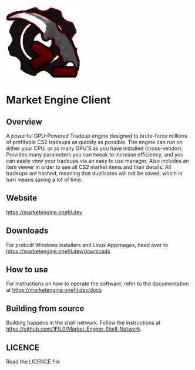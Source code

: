 ![](readme_assets/market_engine_client.png)

# Market Engine Client

## Overview

A powerful GPU-Powered Tradeup engine designed to brute-force millions of profitable CS2 tradeups as quickly as possible. The engine can run on either your CPU, or as many GPU'S as you have installed (cross-vendor). Provides many parameters you can tweak to increase efficiency, and you can easily view your tradeups via an easy to use manager. Also includes an item viewer in order to see all CS2 market items and their details. All tradeups are hashed, meaning that duplicates will not be saved, which in turn means saving a lot of time.

## Website

https://marketengine.onefil.dev

## Downloads

For prebuilt Windows installers and Linux Appimages, head over to https://marketengine.onefil.dev/downloads

## How to use

For instructions on how to operate the software, refer to the documentation at https://marketengine.onefil.dev/docs

## Building from source

Building happens in the shell network. Follow the instructions at https://github.com/1FIL0/Market-Engine-Shell-Network.

## LICENCE

Read the LICENCE file

